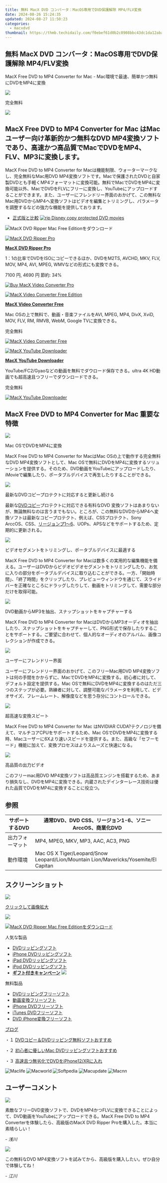 ```yaml
---
title: 無料 MacX DVD コンバータ：MacOS専用でDVD保護解除 MP4/FLV変換
date: 2024-08-26 15:24:35
updated: 2024-08-27 11:50:23
categories:
  - macxdvd
thumbnail: https://thmb.techidaily.com/f0ebef61d0b2c8908bbc43dc1da12abaf166bb4f6229b3a45bf569455ab91d1f.jpg
---
```


## 無料 MacX DVD コンバータ：MacOS専用でDVD保護解除 MP4/FLV変換

MacX Free DVD to MP4 Converter for Mac \- Mac環境で最速、簡単かつ無料にDVDをMP4に変換 

![](https://www.macxdvd.com/dvd-to-mp4-converter-for-mac-free/../face/dvd-mp4-c-mac.jpg) 

完全無料

![](https://www.macxdvd.com/dvd-to-mp4-converter-for-mac-free/../image-jp/flag.png) 

## **MacX Free DVD to MP4 Converter for Mac** はMacユーザー向け革新的かつ無料なDVD MP4変換ソフトであり、高速かつ高品質でMacでDVDをMP4、FLV、MP3に変換します。

MacX Free DVD to MP4 Converter for Macは機能制限、ウォーターマークなし、完全無料なMac用DVD MP4変換ソフトです。Macで保護されたDVDと自家製DVDとも手軽くMP4フォーマットに変換可能。無料でMacでDVDをMP4に変換可能以外、MacでDVDをFLVにフリーに変換し、YouTubeにアップロードすることができます。また、ユーザーにフレンドリー界面のおかげて、この無料なMac用DVDからMP4へ変換ソフトはビデオを編集とトリミングし、パラメータを調整するなどの強力な機能を提供しております。

* [正式版と比較](https://tools.techidaily.com/macxdvd/products/)
[![rip Disney copy protected DVD movies](https://www.macxdvd.com/dvd-to-mp4-converter-for-mac-free/../image/macxdvdpro-banner-mini.jpg)](https://www.macxdvd.com/dvd-to-mp4-converter-for-mac-free/../how-to-rip-disney-dvd-copy-protection.htm) 

![MacX DVD Ripper Mac Free Editionをダウンロード](https://www.macxdvd.com/dvd-to-mp4-converter-for-mac-free/../image-jp/bottom-download-big.jpg) 

[![MacX DVD Ripper Pro](https://www.macxdvd.com/dvd-to-mp4-converter-for-mac-free/../box-image/macx-ripper-box-left.jpg)](https://www.macxdvd.com/dvd-to-mp4-converter-for-mac-free/../mac-video-converter-pro/buy-jp.htm) 

**[MacX DVD Ripper Pro](https://tools.techidaily.com/macxdvd/products/)**

1：1の比率でDVDをISOにコピーできるほか、DVDをM2TS, AVCHD, MKV, FLV, MOV, MP4, AVI, MPEG, WMVなどの形式にも変換できる。

7100 円, 4690 円 節約: 34%

[![Buy MacX Video Converter Pro](https://www.macxdvd.com/dvd-to-mp4-converter-for-mac-free/../image-jp/bottom-buy2.jpg)](https://www.macxdvd.com/dvd-to-mp4-converter-for-mac-free/../mac-dvd-ripper-pro/buy-jp.htm) 

[![MacX Video Converter Free Edition](https://www.macxdvd.com/dvd-to-mp4-converter-for-mac-free/../box-image/free-converter-mini1.jpg)](https://www.macxdvd.com/dvd-to-mp4-converter-for-mac-free/../dvd-ripper-mac-free/index-jp.htm) 

**[MacX Video Converter Free](https://tools.techidaily.com/macxdvd/products/)**

Mac OSの上で無料で、動画・音楽ファイルをAVI, MPEG, MP4, DivX, XviD, MOV, FLV, RM, RMVB, WebM, Google TVに変換できる。

 完全無料 

[![MacX Video Converter Free](https://www.macxdvd.com/dvd-to-mp4-converter-for-mac-free/../image-jp/free-download.jpg)](https://www.macxdvd.com/dvd-to-mp4-converter-for-mac-free/../download/macx-video-converter-free-edition.dmg) 

[![MacX YouTube Downloader](https://www.macxdvd.com/dvd-to-mp4-converter-for-mac-free/../box-image/youtube-mini1.png)](https://tools.techidaily.com/macxdvd/products/)

**[MacX YouTube Downloader](https://tools.techidaily.com/macxdvd/products/)**

YouTube/FC2/Gyaoなどの動画を無料でダウロード保存できる。ultra 4K HD動画でも超高速且つフリーでダウンロードできる。

 完全無料 

[![MacX YouTube Downloader](https://www.macxdvd.com/dvd-to-mp4-converter-for-mac-free/../image-jp/free-download.jpg)](https://www.macxdvd.com/dvd-to-mp4-converter-for-mac-free/../download/macx-youtube-downloader-free.dmg) 

## MacX Free DVD to MP4 Converter for Mac 重要な特徴

![](https://www.macxdvd.com/dvd-to-mp4-converter-for-mac-free/image/1.jpg) 

Mac OSでDVDをMP4に変換

MacX Free DVD to MP4 Converter for MacはMac OSの上で動作する完全無料なDVD MP4変換ソフトとして、Mac OSで無料にDVDをMP4に変換するソリューションを提供する。そのため、DVD動画をYouTubeにアップロードしたり、iMovieで編集したり、ポータブルデバイスで再生したりすることができる。

![](https://www.macxdvd.com/dvd-to-mp4-converter-for-mac-free/image/2.jpg) 

最新なDVDコピープロテクトに対応すると更新し続ける

最新な[DVDコピー](https://tools.techidaily.com/macxdvd/products/)プロテクトに対応できる有料なDVD 変換ソフトはあまりないが、無論無料なのは言うまでもない。ところが、この無料なDVDからMP4へ変換ソフトは最新なコピープロテクト、例えば、CSSプロテクト、Sony ArccOS、CSS、[リージョンプ1～6](https://tools.techidaily.com/macxdvd/products/)、UOPs、APSなどをサポートするため、定期的に更新される。

![](https://www.macxdvd.com/dvd-to-mp4-converter-for-mac-free/image/3.jpg) 

ビデオセグメントをトリミングし、ポータブルデバイスに最適する

MacX Free DVD to MP4 Converter for Macは数多くの実用的な編集機能を備える。ユーザーはDVDからビデオビデオセグメントをトリミングしたり、お気に入りの部分をポータブルデバイスに取り込むことができる。一方、「開始時間」、「終了時間」をクリップしたり、プレビューウィンドウを通じて、スライドバーを正確なところにドラッグしたりして、動画をトリミングして、需要な部分だけを取得可能。

![](https://www.macxdvd.com/dvd-to-mp4-converter-for-mac-free/image/4.jpg) 

DVD動画からMP3を抽出、スナップショットをキャプチャーする

MacX Free DVD to MP4 Converter for MacはDVDからMP3オーディオを抽出したり、スナップショットをキャプチャーして、PNG形式で保存したりすることをサポートする。ご要望に合わせて、個人的なオーディオのアルバム、画像コレクションが作成できる。 

![](https://www.macxdvd.com/dvd-to-mp4-converter-for-mac-free/image/5.jpg) 

ユーザーにフレンドリー界面

ユーザーにフレンドリー界面のおかげて、このフリーMac用DVD MP4変換ソフトは何の手間をかからずに、MacでDVDをMP4に変換する。初心者に対して、デフォルト設定を提供する。Mac OSで無料にDVDをMP4に変換するのはただ三つのステップが必要。熟練者に対して、調整可能なパラメータを利用して、ビデオサイズ、フレームレート、解像度などを思う存分にコントロールできる。

![](https://www.macxdvd.com/dvd-to-mp4-converter-for-mac-free/image/6.jpg) 

超高速な変換スピート 

MacX Free DVD to MP4 Converter for Mac はNVIDIAR CUDA?テクノロジを備えて、マルチコアCPUをサポートするため、Mac OSでDVDをMP4に変換する時、Macユーザーに6Xより速いスピードを提供する。また、高級な「セフーモード」機能に加えて、変換プロセスはよりスムーズと快速になる。

![](https://www.macxdvd.com/dvd-to-mp4-converter-for-mac-free/image/7.jpg) 

高品質の出力ビデオ 

このフリーmac用DVD MP4変換ソフトは高品質エンジンを搭載するため、あまり損失なし、DVDをMP4に変換できる。内蔵されたデインターレース技術は優れた品質でDVDをMP4に変換することに役立つ。

## 参照

| サポートするDVD | 通常DVD、DVD CSS、リージョン1-6、ソニーArccOS、商業化DVD                                              |
| --------- | ------------------------------------------------------------------------------------ |
| 出力フォーマット  | MP4, MPEG, MKV, MP3, AAC, AC3, PNG                                                   |
| 動作環境      | Mac OS X Tiger/Leopard/Snow Leopard/Lion/Mountain Lion/Mavericks/Yosemite/El Capitan |

## スクリーンショット

![](https://www.macxdvd.com/dvd-to-mp4-converter-for-mac-free/image/screenshot-jp.jpg)

[クリックして画像拡大](https://tools.techidaily.com/macxdvd/products/)

![](https://www.macxdvd.com/dvd-to-mp4-converter-for-mac-free/image/screenshot02-jp.jpg) 

[![MacX DVD Ripper Mac Free Editionをダウンロード](https://www.macxdvd.com/dvd-to-mp4-converter-for-mac-free/../image-jp/bottom-download-big.jpg)](https://www.macxdvd.com/download/macx-free-dvd-to-mp4-converter-for-mac.dmg)

人気な製品

* [DVDリッピングソフト](https://tools.techidaily.com/macxdvd/products/)
* [iPhone DVDリッピングソフト](https://tools.techidaily.com/macxdvd/products/)
* [iPad DVDリッピングソフト](https://tools.techidaily.com/macxdvd/products/)
* [iPod DVDリッピングソフト](https://tools.techidaily.com/macxdvd/products/)
* [**ギフト付きキャンペーン**](https://tools.techidaily.com/macxdvd/products/) ![](https://www.macxdvd.com/dvd-to-mp4-converter-for-mac-free/../blog/new-fourteen/hot.gif)

無料製品

* [DVDリッピングフリーソフト](https://tools.techidaily.com/macxdvd/products/)
* [動画変換フリーソフト](https://tools.techidaily.com/macxdvd/products/)
* [iPhone DVDフリーソフト](https://tools.techidaily.com/macxdvd/products/)
* [iTunes DVDフリーソフト](https://tools.techidaily.com/macxdvd/products/)
* [DVD iPhone変換フリーソフト](https://tools.techidaily.com/macxdvd/products/)

[ブログ](https://tools.techidaily.com/macxdvd/products/)

・１ [DVDコピー＆DVDリッピング無料ソフトおすすめ](https://tools.techidaily.com/macxdvd/products/)

・２ [初心者に優しいMac DVDリッピングソフトおすすめ](https://tools.techidaily.com/macxdvd/products/)

・３ [高速且つ無劣化でDVDをiPhone12/XRに入れ](https://tools.techidaily.com/macxdvd/products/)

![Maclife](https://www.macxdvd.com/dvd-to-mp4-converter-for-mac-free/../i-pic/maclife.gif) ![Macworld](https://www.macxdvd.com/dvd-to-mp4-converter-for-mac-free/../i-pic/macworld.gif) ![Softpedia](https://www.macxdvd.com/dvd-to-mp4-converter-for-mac-free/../i-pic/softpedia.gif) ![Macupdate](https://www.macxdvd.com/dvd-to-mp4-converter-for-mac-free/../i-pic/macupdate.gif) ![Macnn](https://www.macxdvd.com/dvd-to-mp4-converter-for-mac-free/../i-pic/macnn.gif) 

## ユーザーコメント

![](https://www.macxdvd.com/dvd-to-mp4-converter-for-mac-free/../image/customer-ico.jpg) 

素敵なフリーDVD変換ソフトで、DVDをMP4かつFLVに変換できることによって、DVD動画をYouTubeにアップロードできる。MacX Free DVD to MP4 Converterを体験したら、高級版のMacX DVD Ripper Proを購入した。本当に素晴らしい！

_\- 浅川_ 

![](https://www.macxdvd.com/dvd-to-mp4-converter-for-mac-free/../image/customer-ico.jpg) 

この無料なDVD MP4変換ソフトを試みてから、高級版を購入したい。ぜひ自分で体験してね！

_\- 江川_

<ins class="adsbygoogle"
     style="display:block"
     data-ad-format="autorelaxed"
     data-ad-client="ca-pub-7571918770474297"
     data-ad-slot="1223367746"></ins>



<ins class="adsbygoogle"
     style="display:block"
     data-ad-client="ca-pub-7571918770474297"
     data-ad-slot="8358498916"
     data-ad-format="auto"
     data-full-width-responsive="true"></ins>

